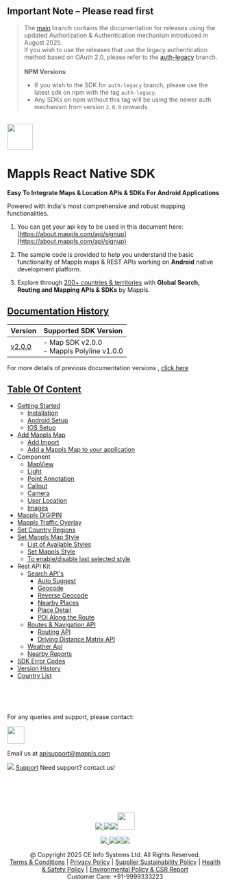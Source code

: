 ## **Important Note** – Please read first

> The [main](https://github.com/mappls-api/mappls-react-native-sdk/tree/main) branch contains the documentation for releases using the updated Authorization & Authentication mechanism introduced in August 2025.  
> If you wish to use the releases that use the legacy authentication method based on OAuth 2.0, please refer to the [auth-legacy](https://github.com/mappls-api/mappls-react-native-sdk/tree/auth-legacy) branch.<br><br>
> **NPM Versions**: 
>   - If you wish to the SDK for `auth-legacy` branch, please use the latest sdk on npm with the tag `auth-legacy`.<br>
>   - Any SDKs on npm without this tag will be using the newer auth mechanism from version `2.0.0` onwards. 


<br>[<img src="https://about.mappls.com/images/mappls-b-logo.svg" height="60"/> </p>](https://www.mapmyindia.com/api)

# Mappls React Native SDK

**Easy To Integrate Maps & Location APIs & SDKs For Android Applications**

Powered with India's most comprehensive and robust mapping functionalities.

1. You can get your api key to be used in this document here: [https://about.mappls.com/api/signup](https://about.mappls.com/api/signup)

2. The sample code is provided to help you understand the basic functionality of Mappls maps & REST APIs working on **Android** native development platform.

4. Explore through [200+ countries & territories](https://github.com/mappls-api/mappls-rest-apis/blob/main/docs/countryISO.md) with **Global Search, Routing and Mapping APIs & SDKs** by Mappls.

## [Documentation History](#Documentation-History)

| Version | Supported SDK Version |  
| ---- | ---- |    
| [v2.0.0](docs/v2.0.0/README.md) | - Map SDK v2.0.0 <br/> - Mappls Polyline v1.0.0 |

For more details of previous documentation versions , [click here](docs/v2.0.0/Doc-History.md)

## [Table Of Content]()
- [Getting Started](docs/v2.0.0/Getting-Started.md)
    * [Installation](docs/v2.0.0/Add-Mappls-SDK.md#installation)
    * [Android Setup](docs/v2.0.0/Add-Mappls-SDK.md#android-setup)
    * [IOS Setup](docs/v2.0.0/Add-Mappls-SDK.md#ios-setup)
- [Add Mappls Map](docs/v2.0.0/Add-Mappls-Map.md)
    * [Add Import](docs/v2.0.0/Add-Mappls-Map.md#added-import)
    * [Add a Mappls Map to your application](docs/v2.0.0/Add-Mappls-Map.md#add-a-mappls-map-to-your-application)
- Component
    * [MapView](docs/v2.0.0/Map-View.md)
    * [Light](docs/v2.0.0/Light.md)
    * [Point Annotation](docs/v2.0.0/Point-Annotation.md)
    * [Callout](docs/v2.0.0/Callout.md)
    * [Camera](docs/v2.0.0/Camera.md)
    * [User Location](docs/v2.0.0/User-Location.md)
    * [Images](docs/v2.0.0/Images.md)
- [Mappls DIGIPIN](docs/v2.0.0/DIGIPIN.md)
- [Mappls Traffic Overlay](docs/v2.0.0/Traffic-Vector-Overlay.md)
- [Set Country Regions](docs/v2.0.0/Set-Regions.md)
- [Set Mappls Map Style](docs/v2.0.0/Set-Style.md)
    * [List of Available Styles](docs/v2.0.0/Set-Style.md#list-of-available-styles)
    * [Set Mappls Style](docs/v2.0.0/Set-Style.md#set-mappls-style)
    * [To enable/disable last selected style](docs/v2.0.0/Set-Style.md#to-enabledisable-last-selected-style)
- Rest API Kit
    * [Search API's](docs/v2.0.0/Search-Api.md)
        * [Auto Suggest](docs/v2.0.0/Search-Api.md#auto-suggest)
        * [Geocode](docs/v2.0.0/Search-Api.md#geocode)
        * [Reverse Geocode](docs/v2.0.0/Search-Api.md#reverse-geocode)
        * [Nearby Places](docs/v2.0.0/Search-Api.md#nearby-places)
        * [Place Detail](docs/v2.0.0/Search-Api.md#place-details)
        * [POI Along the Route](docs/v2.0.0/Search-Api.md#poi-along-the-route)
    * [Routes & Navigation API](docs/v2.0.0/Routing-Api.md)
        * [Routing API](docs/v2.0.0/Routing-Api.md#routing-api)
        * [Driving Distance Matrix API](docs/v2.0.0/Routing-Api.md#driving-distance-matrix-api)
    * [Weather Api](docs/v2.0.0/Weather-Api.md)
    * [Nearby Reports](docs/v2.0.0/Nearby-Report.md)
- [SDK Error Codes](docs/v2.0.0/SDK-Error-code.md)
- [Version History](docs/v2.0.0/Version-History.md)
- [Country List](https://github.com/mappls-api/mappls-rest-apis/blob/main/docs/countryISO.md)

<br><br><br>

For any queries and support, please contact: 

[<img src="https://about.mappls.com/images/mappls-logo.svg" height="40"/> </p>](https://about.mappls.com/api/)
Email us at [apisupport@mappls.com](mailto:apisupport@mappls.com)


![](https://www.mapmyindia.com/api/img/icons/support.png)
[Support](https://about.mappls.com/contact/)
Need support? contact us!

<br></br>
<br></br>

[<p align="center"> <img src="https://www.mapmyindia.com/api/img/icons/stack-overflow.png"/> ](https://stackoverflow.com/questions/tagged/mappls-api)[![](https://www.mapmyindia.com/api/img/icons/blog.png)](https://about.mappls.com/blog/)[![](https://www.mapmyindia.com/api/img/icons/gethub.png)](https://github.com/Mappls-api)[<img src="https://mmi-api-team.s3.ap-south-1.amazonaws.com/API-Team/npm-logo.one-third%5B1%5D.png" height="40"/> </p>](https://www.npmjs.com/org/mapmyindia) 



[<p align="center"> <img src="https://www.mapmyindia.com/june-newsletter/icon4.png"/> ](https://www.facebook.com/Mapplsofficial)[![](https://www.mapmyindia.com/june-newsletter/icon2.png)](https://twitter.com/mappls)[![](https://www.mapmyindia.com/newsletter/2017/aug/llinkedin.png)](https://www.linkedin.com/company/mappls/)[![](https://www.mapmyindia.com/june-newsletter/icon3.png)](https://www.youtube.com/channel/UCAWvWsh-dZLLeUU7_J9HiOA)




<div align="center">@ Copyright 2025 CE Info Systems Ltd. All Rights Reserved.</div>

<div align="center"> <a href="https://about.mappls.com/api/terms-&-conditions">Terms & Conditions</a> | <a href="https://about.mappls.com/about/privacy-policy">Privacy Policy</a> | <a href="https://about.mappls.com/pdf/mapmyIndia-sustainability-policy-healt-labour-rules-supplir-sustainability.pdf">Supplier Sustainability Policy</a> | <a href="https://about.mappls.com/pdf/Health-Safety-Management.pdf">Health & Safety Policy</a> | <a href="https://about.mappls.com/pdf/Environment-Sustainability-Policy-CSR-Report.pdf">Environmental Policy & CSR Report</a>

<div align="center">Customer Care: +91-9999333223</div>
